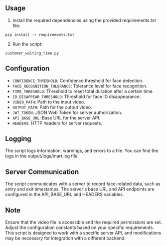 ## Usage
1. Install the required dependencies using the provided requirements.txt file:
```
pip install -r requirements.txt
```

2. Run the script:
```
customer_waiting_time.py
``` 

## Configuration
* `CONFIDENCE_THRESHOLD`: Confidence threshold for face detection.
* `FACE_RECOGNITION_TOLERANCE`: Tolerance level for face recognition.
* `TIME_THRESHOLD`: Threshold to reset total duration after a certain time.
* `ID_DISAPPEAR_THRESHOLD`: Threshold for face ID disappearance.
* `VIDEO_PATH`: Path to the input video.
* `OUTPUT_PATH`: Path for the output video.
* `JWT_TOKEN`: JSON Web Token for server authorization.
* `API_BASE_URL`: Base URL for the server API.
* `HEADERS`: HTTP headers for server requests.

## Logging
The script logs information, warnings, and errors to a file. You can find the logs in the output/logs/mart.log file.

## Server Communication
The script communicates with a server to record face-related data, such as entry and exit timestamps. The server's base URL and API endpoints are configured in the API_BASE_URL and HEADERS variables.

## Note
Ensure that the video file is accessible and the required permissions are set.
Adjust the configuration constants based on your specific requirements.
This script is designed to work with a specific server API, and modifications may be necessary for integration with a different backend.